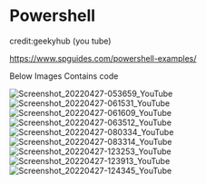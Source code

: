 # Powershell


credit:geekyhub (you tube)



https://www.spguides.com/powershell-examples/


Below Images Contains code 



![Screenshot_20220427-053659_YouTube](https://user-images.githubusercontent.com/51955852/165806962-9cca8ac9-dc7f-438d-962e-15e6cb5a30e3.jpg)
![Screenshot_20220427-061531_YouTube](https://user-images.githubusercontent.com/51955852/165806980-207130f6-5422-439c-b086-31e06527d2a7.jpg)
![Screenshot_20220427-061609_YouTube](https://user-images.githubusercontent.com/51955852/165806988-e48546b9-cde5-4bc2-b04a-d1298fe98659.jpg)
![Screenshot_20220427-063512_YouTube](https://user-images.githubusercontent.com/51955852/165806993-ecbbe6fe-ac3e-456a-a520-b81ec25f7437.jpg)
![Screenshot_20220427-080334_YouTube](https://user-images.githubusercontent.com/51955852/165807001-3a714133-6e8f-4572-999d-7342c8b42ac0.jpg)
![Screenshot_20220427-083314_YouTube](https://user-images.githubusercontent.com/51955852/165807010-2cb1af4c-2865-4e4d-95ef-aba28b400804.jpg)
![Screenshot_20220427-123253_YouTube](https://user-images.githubusercontent.com/51955852/165807013-0b019492-17e5-48e4-8216-29255b03677c.jpg)
![Screenshot_20220427-123913_YouTube](https://user-images.githubusercontent.com/51955852/165807017-ca28cf45-626f-42fb-a788-fbaa05b8104b.jpg)
![Screenshot_20220427-124345_YouTube](https://user-images.githubusercontent.com/51955852/165807020-41a5216c-6737-413e-852a-84c41867685e.jpg)
